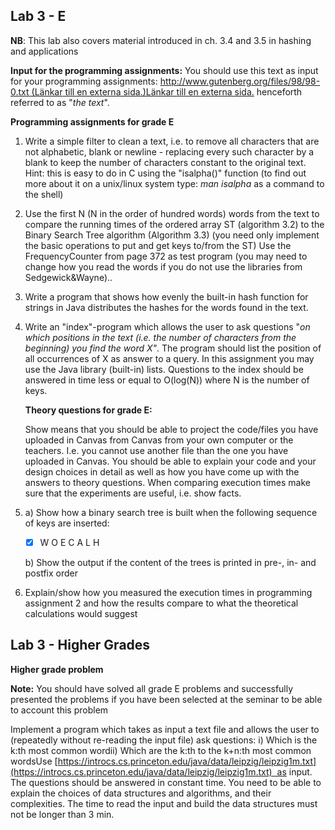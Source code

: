 ## Lab 3 - E

**NB**: This lab also covers material introduced in ch. 3.4 and 3.5 in hashing and applications

**Input for the programming assignments:** You should use this text as input for your programming assignments: [http://www.gutenberg.org/files/98/98-0.txt (Länkar till en externa sida.)Länkar till en externa sida.](http://www.gutenberg.org/files/98/98-0.txt) henceforth referred to as "*the text*".

**Programming assignments for grade E**

1. Write a simple filter to clean a text, i.e. to remove all characters that are not alphabetic, blank or newline - replacing every such character by a blank to keep the number of characters constant to the original text. Hint: this is easy to do in C using the "isalpha()" function (to find out more about it on a unix/linux system type: *man isalpha* as a command to the shell)

2. Use the first N (N in the order of hundred words) words from the text to compare the running times of the ordered array ST (algorithm 3.2) to the Binary Search Tree algorithm (Algorithm 3.3) (you need only implement the basic operations to put and get keys to/from the ST) Use the FrequencyCounter from page 372 as test program (you may need to change how you read the words if you do not use the libraries from Sedgewick&Wayne)..

3. Write a program that shows how evenly the built-in hash function for strings in Java distributes the hashes for the words found in the text.

4. Write an "index"-program which allows the user to ask questions "*on which positions in the text (i.e. the number of characters from the beginning) you find the word X"*. The program should list the position of all occurrences of X as answer to a query. In this assignment you may use the Java library (built-in) lists. Questions to the index should be answered in time less or equal to O(log(N)) where N is the number of keys.

    **Theory questions for grade E:**

    Show means that you should be able to project the code/files you have uploaded in Canvas from Canvas from your own computer or the teachers. I.e. you cannot use another file than the one you have uploaded in Canvas. You should be able to explain your code and your design choices in detail as well as how you have come up with the answers to theory questions. When comparing execution times make sure that the experiments are useful, i.e. show facts.

1. a) Show how a binary search tree is built when the following sequence of keys are inserted: 
      - [x]  W O E C A L H

   b) Show the output if the content of the trees is printed in pre-, in- and postfix order

2. Explain/show how you measured the execution times in programming assignment 2 and how the results compare to what the theoretical calculations would suggest

## Lab 3 - Higher Grades

**Higher grade problem**

**Note:** You should have solved all grade E problems and successfully presented the problems if you have been selected at the seminar to be able to account this problem

Implement a program which takes as input a text file and allows the user to (repeatedly without re-reading the input file) ask questions: i) Which is the k:th most common wordii) Which are the k:th to the k+n:th most common wordsUse [https://introcs.cs.princeton.edu/java/data/leipzig/leipzig1m.txt](https://introcs.cs.princeton.edu/java/data/leipzig/leipzig1m.txt)  as input. The questions should be answered in constant time. You need to be able to explain the choices of data structures and algorithms, and their complexities. The time to read the input and build the data structures must not be longer than 3 min.
